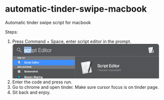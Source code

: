 # automatic-tinder-swipe-macbook
Automatic tinder swipe script for macbook

Steps:
1. Press Command + Space, enter script editor in the prompt.
![open script editor](src/resources/img/open_script_editor.png?raw=true "Open Script Editor")
2. Enter the code and press run.
3. Go to chrome and open tinder. Make sure cursor focus is on tinder page.
4. Sit back and enjoy.
